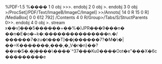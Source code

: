 %PDF-1.5 %���� 1 0 obj >>>. endobj 2 0 obj >. endobj 3 0 obj >/ProcSet\[/PDF/Text/ImageB/ImageC/ImageI\] >>/Annots\[ 14 0 R 15 0 R\] /MediaBox\[ 0 0 612 792\] /Contents 4 0 R/Group>/Tabs/S/StructParents 0>>. endobj 4 0 obj >. stream x��v\]���5������+��%�)JPR���9���n� ��n�E�o�~k�:���������������n.�/������7�zu�t���T\]��j������7?�M�\\�|��=K�������,���,�\_V�r�n}��?��w�S�.�j����\\����\`^37���Ku0����Oot�e"���X�6c���������e